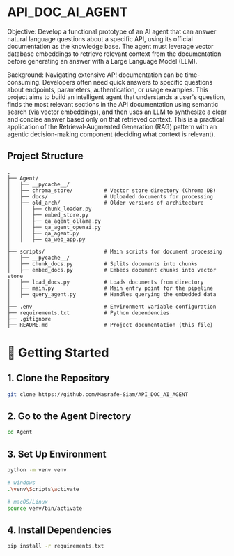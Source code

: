 # API_DOC_AI_AGENT

Objective: Develop a functional prototype of an Al agent that can answer natural
language questions about a specific API, using its official documentation as the
knowledge base. The agent must leverage vector database embeddings to retrieve
relevant context from the documentation before generating an answer with a Large
Language Model (LLM).

Background: Navigating extensive AP! documentation can be time-consuming.
Developers often need quick answers to specific questions about endpoints, parameters,
authentication, or usage examples. This project aims to build an intelligent agent that
understands a user's question, finds the most relevant sections in the API documentation
using semantic search (via vector embeddings), and then uses an LLM to synthesize a clear
and concise answer based only on that retrieved context. This is a practical application of
the Retrieval-Augmented Generation (RAG) pattern with an agentic decision-making
component (deciding what context is relevant).

## Project Structure

```
.
├── Agent/
│   ├── __pycache__/
│   ├── chroma_store/          # Vector store directory (Chroma DB)
│   ├── docs/                  # Uploaded documents for processing
│   ├── old_arch/              # Older versions of architecture
│   │   ├── chunk_loader.py
│   │   ├── embed_store.py
│   │   ├── qa_agent_ollama.py
│   │   ├── qa_agent_openai.py
│   │   ├── qa_agent.py
│   │   ├── qa_web_app.py
│
├── scripts/                   # Main scripts for document processing
│   ├── __pycache__/
│   ├── chunk_docs.py          # Splits documents into chunks
│   ├── embed_docs.py          # Embeds document chunks into vector store
│   ├── load_docs.py           # Loads documents from directory
│   ├── main.py                # Main entry point for the pipeline
│   ├── query_agent.py         # Handles querying the embedded data
│
├── .env                       # Environment variable configuration
├── requirements.txt           # Python dependencies
├── .gitignore
├── README.md                  # Project documentation (this file)

```

# 🚀 Getting Started

## 1. Clone the Repository

```bash
git clone https://github.com/Masrafe-Siam/API_DOC_AI_AGENT
```

## 2. Go to the Agent Directory

```bash
cd Agent
```

## 3. Set Up Environment

```bash
python -m venv venv

# windows
.\venv\Scripts\activate

# macOS/Linux
source venv/bin/activate
```

## 4. Install Dependencies

```bash
pip install -r requirements.txt
```